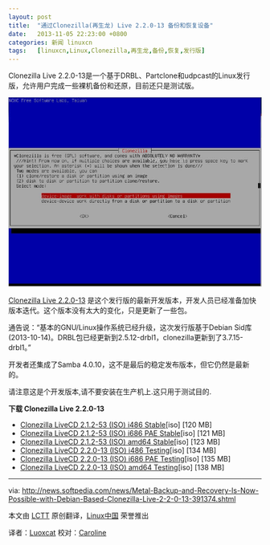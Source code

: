 ```yaml
---
layout: post
title:	"通过Clonezilla(再生龙) Live 2.2.0-13 备份和恢复设备"
date:	2013-11-05 22:23:00 +0800 
categories:	新闻 linuxcn 
tags:	[linuxcn,Linux,Clonezilla,再生龙,备份,恢复,发行版]
---
```



Clonezilla Live 2.2.0-13是一个基于DRBL、Partclone和udpcast的Linux发行版，允许用户完成一些裸机备份和还原，目前还只是测试版。


![](/Asserts/Images/album/201311/04/225451p9b6gb11h61o9emz.jpg)


[Clonezilla Live 2.2.0-13](http://free.nchc.org.tw/clonezilla-live/testing/ChangeLog-Clonezilla-live.txt) 是这个发行版的最新开发版本，开发人员已经准备加快版本迭代。这个版本没有太大的变化，只是更新了一些包。


通告说：“基本的GNU/Linux操作系统已经升级，这次发行版基于Debian Sid库(2013-10-14)。DRBL包已经更新到2.5.12-drbl1，clonezilla更新到了3.7.15-drbl1。”


开发者还集成了Samba 4.0.10，这不是最后的稳定发布版本，但它仍然是最新的。


请注意这是个开发版本,请不要安装在生产机上.这只用于测试目的.


**下载 Clonezilla Live 2.2.0-13**


* [Clonezilla LiveCD 2.1.2-53 (ISO) i486 Stable](http://downloads.sourceforge.net/clonezilla/clonezilla-live-2.1.2-53-i486.iso)[iso] [120 MB]
* [Clonezilla LiveCD 2.1.2-53 (ISO) i686 PAE Stable](http://downloads.sourceforge.net/clonezilla/clonezilla-live-2.1.2-53-i686-pae.iso)[iso] [121 MB]
* [Clonezilla LiveCD 2.1.2-53 (ISO) amd64 Stable](http://downloads.sourceforge.net/clonezilla/clonezilla-live-2.1.2-53-amd64.iso)[iso] [123 MB]
* [Clonezilla LiveCD 2.2.0-13 (ISO) i486 Testing](http://sourceforge.net/projects/clonezilla/files/clonezilla_live_testing/2.2.0-8/clonezilla-live-2.2.0-13-i486.iso/download)[iso] [134 MB]
* [Clonezilla LiveCD 2.2.0-13 (ISO) i686 PAE Testing](http://sourceforge.net/projects/clonezilla/files/clonezilla_live_testing/2.2.0-8/clonezilla-live-2.2.0-13-i686-pae.iso/download)[iso] [135 MB]
* [Clonezilla LiveCD 2.2.0-13 (ISO) amd64 Testing](http://sourceforge.net/projects/clonezilla/files/clonezilla_live_testing/2.2.0-8/clonezilla-live-2.2.0-13-amd64.iso/download)[iso] [138 MB]




---


via: <http://news.softpedia.com/news/Metal-Backup-and-Recovery-Is-Now-Possible-with-Debian-Based-Clonezilla-Live-2-2-0-13-391374.shtml>


本文由 [LCTT](https://github.com/LCTT/TranslateProject) 原创翻译，[Linux中国](http://linux.cn/) 荣誉推出


译者：[Luoxcat](https://github.com/Luoxcat) 校对：[Caroline](https://github.com/carolinewuyan)

